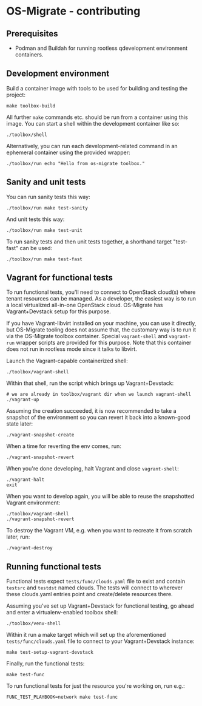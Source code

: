 OS-Migrate - contributing
=========================

Prerequisites
-------------

* Podman and Buildah for running rootless qdevelopment environment
  containers.


Development environment
-----------------------

Build a container image with tools to be used for building and testing
the project:

    make toolbox-build

All further `make` commands etc. should be run from a container using
this image. You can start a shell within the development container
like so:

    ./toolbox/shell

Alternatively, you can run each development-related command in an
ephemeral container using the provided wrapper:

    ./toolbox/run echo "Hello from os-migrate toolbox."


Sanity and unit tests
---------------------

You can run sanity tests this way:

    ./toolbox/run make test-sanity

And unit tests this way:

    ./toolbox/run make test-unit

To run sanity tests and then unit tests together, a shorthand target
"test-fast" can be used:

    ./toolbox/run make test-fast


Vagrant for functional tests
----------------------------

To run functional tests, you'll need to connect to OpenStack cloud(s)
where tenant resources can be managed. As a developer, the easiest way
is to run a local virtualized all-in-one OpenStack cloud. OS-Migrate
has Vagrant+Devstack setup for this purpose.

If you have Vagrant-libvirt installed on your machine, you can use it
directly, but OS-Migrate tooling does not assume that, the customary
way is to run it via the OS-Migrate toolbox container. Special
`vagrant-shell` and `vagrant-run` wrapper scripts are provided for
this purpose. Note that this container does not run in rootless mode
since it talks to libvirt.

Launch the Vagrant-capable containerized shell:

    ./toolbox/vagrant-shell

Within that shell, run the script which brings up Vagrant+Devstack:

    # we are already in toolbox/vagrant dir when we launch vagrant-shell
    ./vagrant-up

Assuming the creation succeeded, it is now recommended to take a
snapshot of the environment so you can revert it back into a
known-good state later:

    ./vagrant-snapshot-create

When a time for reverting the env comes, run:

    ./vagrant-snapshot-revert

When you're done developing, halt Vagrant and close `vagrant-shell`:

    ./vagrant-halt
    exit

When you want to develop again, you will be able to reuse the
snapshotted Vagrant environment:

    ./toolbox/vagrant-shell
    ./vagrant-snapshot-revert

To destroy the Vagrant VM, e.g. when you want to recreate it from
scratch later, run:

    ./vagrant-destroy


Running functional tests
------------------------

Functional tests expect `tests/func/clouds.yaml` file to exist and
contain `testsrc` and `testdst` named clouds. The tests will connect
to wherever these clouds.yaml entries point and create/delete
resources there.

Assuming you've set up Vagrant+Devstack for functional testing, go
ahead and enter a virtualenv-enabled toolbox shell:

    ./toolbox/venv-shell

Within it run a make target which will set up the aforementioned
`tests/func/clouds.yaml` file to connect to your Vagrant+Devstack
instance:

    make test-setup-vagrant-devstack

Finally, run the functional tests:

    make test-func

To run functional tests for just the resource you're working on, run
e.g.:

    FUNC_TEST_PLAYBOOK=network make test-func
